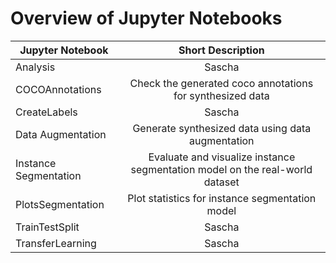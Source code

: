 # Overview of Jupyter Notebooks
| Jupyter Notebook      |                              Short Description                               |
|-----------------------|:----------------------------------------------------------------------------:|
| Analysis              |                                    Sascha                                    | 
| COCOAnnotations       |          Check the generated coco annotations for synthesized data           |
| CreateLabels          |                                    Sascha                                    |
 | Data Augmentation     |              Generate synthesized data using data augmentation               |
| Instance Segmentation | Evaluate and visualize instance segmentation model on the real-world dataset | 
| PlotsSegmentation     |               Plot statistics for instance segmentation model                |
| TrainTestSplit        |                                    Sascha                                    |
| TransferLearning      |                                    Sascha                                    | 